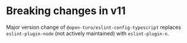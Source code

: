 # Breaking changes in v11

Major version change of `@open-turo/eslint-config-typescript` replaces `eslint-plugin-node` (not actively maintained) with `eslint-plugin-n`.
